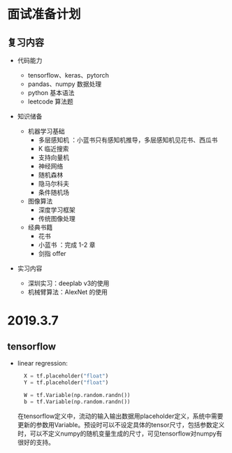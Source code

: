 # 面试准备计划

## 复习内容

- 代码能力
    - tensorflow、keras、pytorch
    - pandas、numpy 数据处理
    - python 基本语法
    - leetcode 算法题

- 知识储备
    - 机器学习基础
        - 多层感知机 ：小蓝书只有感知机推导，多层感知机见花书、西瓜书
        - K 临近搜索
        - 支持向量机
        - 神经网络
        - 随机森林
        - 隐马尔科夫
        - 条件随机场
    - 图像算法
        - 深度学习框架
        - 传统图像处理
    - 经典书籍
        - 花书
        - 小蓝书 ：完成 1-2 章
        - 剑指 offer

- 实习内容
    - 深圳实习：deeplab v3的使用
    - 机械臂算法：AlexNet 的使用

# 2019.3.7

## tensorflow

- linear regression:
  
  ```python
    X = tf.placeholder("float")
    Y = tf.placeholder("float")

    W = tf.Variable(np.random.randn())
    b = tf.Variable(np.random.randn())
  ```

  在tensorflow定义中，流动的输入输出数据用placeholder定义，系统中需要更新的参数用Variable。预设时可以不设定具体的tensor尺寸，包括参数定义时，可以不定义numpy的随机变量生成的尺寸，可见tensorflow对numpy有很好的支持。

  
